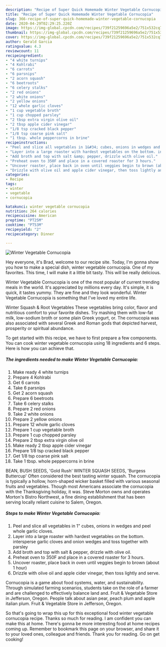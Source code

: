 ```yaml
---
description: "Recipe of Super Quick Homemade Winter Vegetable Cornucopia"
title: "Recipe of Super Quick Homemade Winter Vegetable Cornucopia"
slug: 366-recipe-of-super-quick-homemade-winter-vegetable-cornucopia
date: 2020-04-29T02:29:25.220Z
image: https://img-global.cpcdn.com/recipes/739f21259696a5e2/751x532cq70/winter-vegetable-cornucopia-recipe-main-photo.jpg
thumbnail: https://img-global.cpcdn.com/recipes/739f21259696a5e2/751x532cq70/winter-vegetable-cornucopia-recipe-main-photo.jpg
cover: https://img-global.cpcdn.com/recipes/739f21259696a5e2/751x532cq70/winter-vegetable-cornucopia-recipe-main-photo.jpg
author: Gerald Garcia
ratingvalue: 4.3
reviewcount: 11
recipeingredient:
- "4 white turnips"
- "4 Kohlrabi"
- "6 carrots"
- "6 parsnips"
- "2 acorn squash"
- "6 beetroots"
- "6 celery stalks"
- "2 red onions"
- "2 white onions"
- "2 yellow onions"
- "12 whole garlic cloves"
- "1 cup vegetable broth"
- "1 cup chopped parsley"
- "2 tbsp extra virgin olive oil"
- "2 tbsp apple cider vinegar"
- "1/8 tsp cracked black pepper"
- "1/8 tsp coarse pink salt"
- "1 tbsp. whole peppercorns in brine"
recipeinstructions:
- "Peel and slice all vegetables in 1&#34; cubes, onions in wedges and peel whole garlic cloves."
- "Layer into a large roaster with hardest vegetables on the bottom. intersperse garlic cloves and onion wedges and toss together with parsley"
- "Add broth and top with salt &amp; pepper, drizzle with olive oil."
- "Preheat oven to 350F and place in a covered roaster for 3 hours."
- "Uncover roaster, place back in oven until veggies begin to brown (about 1 hour)"
- "Drizzle with olive oil and apple cider vinegar, then toss lightly and serve."
categories:
- Recipe
tags:
- winter
- vegetable
- cornucopia

katakunci: winter vegetable cornucopia 
nutrition: 264 calories
recipecuisine: American
preptime: "PT25M"
cooktime: "PT53M"
recipeyield: "2"
recipecategory: Dinner

---
```



![Winter Vegetable Cornucopia](https://img-global.cpcdn.com/recipes/739f21259696a5e2/751x532cq70/winter-vegetable-cornucopia-recipe-main-photo.jpg)

Hey everyone, it's Brad, welcome to our recipe site. Today, I'm gonna show you how to make a special dish, winter vegetable cornucopia. One of my favorites. This time, I will make it a little bit tasty. This will be really delicious.

Winter Vegetable Cornucopia is one of the most popular of current trending meals in the world. It's appreciated by millions every day. It's simple, it is quick, it tastes yummy. They are fine and they look wonderful. Winter Vegetable Cornucopia is something that I've loved my entire life.

Winter Squash &amp; Root Vegetables These vegetables bring color, flavor and nutritious comfort to your favorite dishes. Try mashing them with low-fat milk, low-sodium broth or some plain Greek yogurt, or. The cornucopia was also associated with several Greek and Roman gods that depicted harvest, prosperity or spiritual abundance.


To get started with this recipe, we have to first prepare a few components. You can cook winter vegetable cornucopia using 18 ingredients and 6 steps. Here is how you can achieve that.

<!--inarticleads1-->

##### The ingredients needed to make Winter Vegetable Cornucopia:

1. Make ready 4 white turnips
1. Prepare 4 Kohlrabi
1. Get 6 carrots
1. Take 6 parsnips
1. Get 2 acorn squash
1. Prepare 6 beetroots
1. Take 6 celery stalks
1. Prepare 2 red onions
1. Take 2 white onions
1. Prepare 2 yellow onions
1. Prepare 12 whole garlic cloves
1. Prepare 1 cup vegetable broth
1. Prepare 1 cup chopped parsley
1. Prepare 2 tbsp extra virgin olive oil
1. Make ready 2 tbsp apple cider vinegar
1. Prepare 1/8 tsp cracked black pepper
1. Get 1/8 tsp coarse pink salt
1. Take 1 tbsp. whole peppercorns in brine


BEAN, BUSH SEEDS, &#39;Gold Rush&#39; WINTER SQUASH SEEDS, &#39;Burgess Buttercup&#39; Often considered the best tasting winter squash. The cornucopia is typically a hollow, horn-shaped wicker basket filled with various seasonal fruits and vegetables. Though most Americans associate the cornucopia with the Thanksgiving holiday, it was. Steve Morton owns and operates Morton&#39;s Bistro Northwest, a fine dining establishment that has been serving locally reliant cuisine to Salem, Oregon. 

<!--inarticleads2-->

##### Steps to make Winter Vegetable Cornucopia:

1. Peel and slice all vegetables in 1&#34; cubes, onions in wedges and peel whole garlic cloves.
1. Layer into a large roaster with hardest vegetables on the bottom. intersperse garlic cloves and onion wedges and toss together with parsley
1. Add broth and top with salt &amp; pepper, drizzle with olive oil.
1. Preheat oven to 350F and place in a covered roaster for 3 hours.
1. Uncover roaster, place back in oven until veggies begin to brown (about 1 hour)
1. Drizzle with olive oil and apple cider vinegar, then toss lightly and serve.


Cornucopia is a game about food systems, water, and sustainability. Through simulated farming scenarios, students take on the role of a farmer and are challenged to effectively balance land and. Fruit &amp; Vegetable Store in Jefferson, Oregon. People talk about asian pear, peach plum and apple italian plum. Fruit &amp; Vegetable Store in Jefferson, Oregon. 

So that's going to wrap this up for this exceptional food winter vegetable cornucopia recipe. Thanks so much for reading. I am confident you can make this at home. There's gonna be more interesting food at home recipes coming up. Remember to bookmark this page on your browser, and share it to your loved ones, colleague and friends. Thank you for reading. Go on get cooking!
